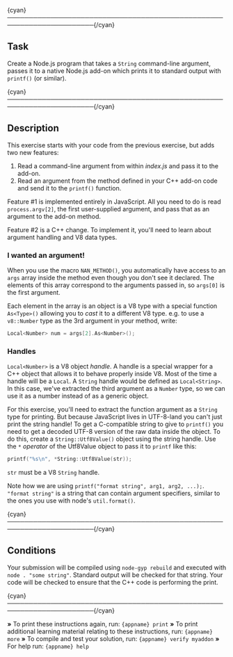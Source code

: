 {cyan}──────────────────────────────────────────────────────────────────────{/cyan}

## Task

Create a Node.js program that takes a `String` command-line argument, passes it to a native Node.js add-on which prints it to standard output with `printf()` (or similar).

{cyan}──────────────────────────────────────────────────────────────────────{/cyan}

## Description

This exercise starts with your code from the previous exercise, but adds two new features:

1. Read a command-line argument from within *index.js* and pass it to the add-on.
2. Read an argument from the method defined in your C++ add-on code and send it to the `printf()` function.

Feature #1 is implemented entirely in JavaScript. All you need to do is read `process.argv[2]`, the first user-supplied argument, and pass that as an argument to the add-on method.

Feature #2 is a C++ change. To implement it, you'll need to learn about argument handling and V8 data types.

### I wanted an argument!

When you use the macro `NAN_METHOD()`, you automatically have access to an `args` array inside the method even though you don't see it declared. The elements of this array correspond to the arguments passed in, so `args[0]` is the first argument.

Each element in the array is an object is a V8 type with a special function `As<Type>()` allowing you to *cast* it to a different V8 type. e.g. to use a `v8::Number` type as the 3rd argument in your method, write:

```c++
Local<Number> num = args[2].As<Number>();
```

### Handles

`Local<Number>` is a V8 object *handle*. A handle is a special wrapper for a C++ object that allows it to behave properly inside V8. Most of the time a handle will be a `Local`. A `String` handle would be defined as `Local<String>`. In this case, we've extracted the third argument as a `Number` type, so we can use it as a number instead of as a generic object.

For this exercise, you'll need to extract the function argument as a `String` type for printing. But because JavaScript lives in UTF-8-land you can't just print the string handle! To get a C-compatible string to give to `printf()` you need to get a decoded UTF-8 version of the raw data inside the object. To do this, create a `String::Utf8Value()` object using the string handle. Use the `*` *operator* of the Utf8Value object to pass it to `printf` like this:

```c++
printf("%s\n", *String::Utf8Value(str));
```

`str` must be a V8 `String` handle.

Note how we are using `printf("format string", arg1, arg2, ...);`. `"format string"` is a string that can contain argument specifiers, similar to the ones you use with node's `util.format()`.

{cyan}──────────────────────────────────────────────────────────────────────{/cyan}

## Conditions

Your submission will be compiled using `node-gyp rebuild` and executed with `node . "some string"`. Standard output will be checked for that string. Your code will be checked to ensure that the C++ code is performing the print.

{cyan}──────────────────────────────────────────────────────────────────────{/cyan}

 __»__ To print these instructions again, run: `{appname} print`
 __»__ To print additional learning material relating to these instructions, run: `{appname} more`
 __»__ To compile and test your solution, run: `{appname} verify myaddon`
 __»__ For help run: `{appname} help`
